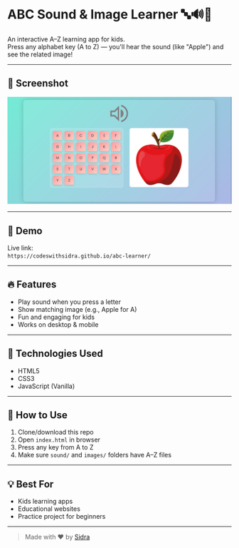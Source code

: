 # ABC Sound & Image Learner 🔤🔊🍎

An interactive A–Z learning app for kids.  
Press any alphabet key (A to Z) — you'll hear the sound (like "Apple") and see the related image!

---

## 📸 Screenshot


![ABC Sound and Image Learner Preview](./Screenshot.png)



---

## 🚀 Demo
Live link:  
`https://codeswithsidra.github.io/abc-learner/`

---

## 🔥 Features
- Play sound when you press a letter
- Show matching image (e.g., Apple for A)
- Fun and engaging for kids
- Works on desktop & mobile

---

## 🧰 Technologies Used
- HTML5
- CSS3
- JavaScript (Vanilla)

---

## 📂 How to Use
1. Clone/download this repo
2. Open `index.html` in browser
3. Press any key from A to Z
4. Make sure `sound/` and `images/` folders have A–Z files

---

## 💡 Best For
- Kids learning apps
- Educational websites
- Practice project for beginners

---

> Made with ❤️ by [Sidra](https://github.com/codeswithsidra)
